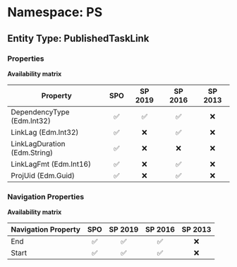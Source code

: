 # Namespace: PS

## Entity Type: PublishedTaskLink

### Properties

**Availability matrix**

Property | SPO | SP 2019 | SP 2016 | SP 2013
----------|:---:|:-------:|:-------:|:-------:
DependencyType (Edm.Int32) | ✅ | ✅ | ✅ | ❌
LinkLag (Edm.Int32) | ✅ | ❌ | ✅ | ❌
LinkLagDuration (Edm.String) | ✅ | ❌ | ❌ | ❌
LinkLagFmt (Edm.Int16) | ✅ | ❌ | ✅ | ❌
ProjUid (Edm.Guid) | ✅ | ❌ | ✅ | ❌

### Navigation Properties

**Availability matrix**

Navigation Property | SPO | SP 2019 | SP 2016 | SP 2013
----------|:---:|:-------:|:-------:|:-------:
End | ✅ | ✅ | ✅ | ❌
Start | ✅ | ✅ | ✅ | ❌